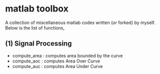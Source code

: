 # matlab toolbox
A collection of miscellaneous matlab codes written (or forked) by myself. Below is the list of functions,
## (1) Signal Processing
  - compute_area : computes area bounded by the curve 
  - compute_aoc  : computes Area Over Curve
  - compute_auc  : computes Area Under Curve
